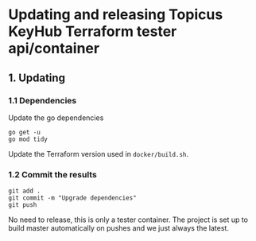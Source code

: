 # Updating and releasing Topicus KeyHub Terraform tester api/container

## 1. Updating

### 1.1 Dependencies

Update the go dependencies

```Shell
go get -u
go mod tidy
```

Update the Terraform version used in `docker/build.sh`.

### 1.2 Commit the results

```Shell
git add .
git commit -m "Upgrade dependencies"
git push
```

No need to release, this is only a tester container.
The project is set up to build master automatically on pushes and we just always the latest.
